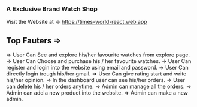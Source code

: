 ### A Exclusive Brand Watch Shop

Visit the Website at -> https://times-world-react.web.app 

## Top Fauters => 

=> User Can See and explore his/her favourite watches from explore page.
=> User Can Choose and purchase his / her favourite watches.
=> User Can register and login into the website using email and password. 
=> User Can directly login trough his/her gmail. 
=> User Can give rating start and write his/her opinion. 
=> In the dashboard user can see his/her orders.
=> User can delete his / her orders anytime. 
=> Admin can manage all the orders. 
=> Admin can add a new product into the website. 
=> Admin can make a new admin. 